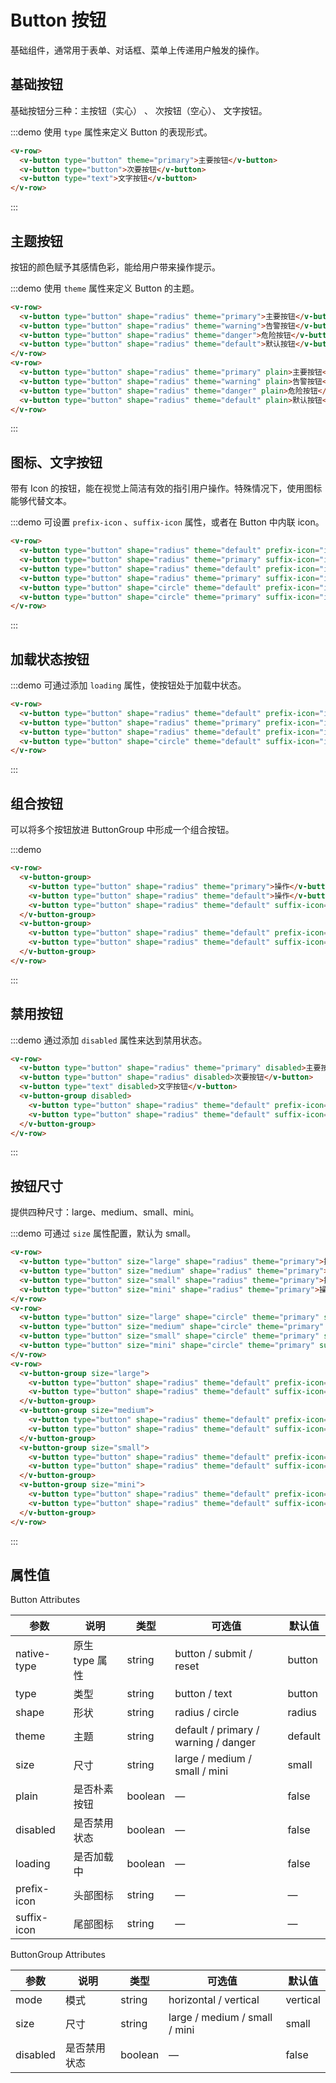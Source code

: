 # Button 按钮

基础组件，通常用于表单、对话框、菜单上传递用户触发的操作。
  
## 基础按钮

基础按钮分三种：主按钮（实心） 、 次按钮（空心）、 文字按钮。
  
:::demo 使用 `type` 属性来定义 Button 的表现形式。

```html
<v-row>
  <v-button type="button" theme="primary">主要按钮</v-button>
  <v-button type="button">次要按钮</v-button>
  <v-button type="text">文字按钮</v-button>
</v-row>
```
:::
  
## 主题按钮

按钮的颜色赋予其感情色彩，能给用户带来操作提示。

:::demo 使用 `theme` 属性来定义 Button 的主题。

```html
<v-row>
  <v-button type="button" shape="radius" theme="primary">主要按钮</v-button>
  <v-button type="button" shape="radius" theme="warning">告警按钮</v-button>
  <v-button type="button" shape="radius" theme="danger">危险按钮</v-button>
  <v-button type="button" shape="radius" theme="default">默认按钮</v-button>
</v-row>
<v-row>
  <v-button type="button" shape="radius" theme="primary" plain>主要按钮</v-button>
  <v-button type="button" shape="radius" theme="warning" plain>告警按钮</v-button>
  <v-button type="button" shape="radius" theme="danger" plain>危险按钮</v-button>
  <v-button type="button" shape="radius" theme="default" plain>默认按钮</v-button>
</v-row>
```
:::
  
## 图标、文字按钮

带有 Icon 的按钮，能在视觉上简洁有效的指引用户操作。特殊情况下，使用图标能够代替文本。

:::demo 可设置 `prefix-icon` 、`suffix-icon` 属性，或者在 Button 中内联 icon。

```html
<v-row>
  <v-button type="button" shape="radius" theme="default" prefix-icon="icon-user-plus">添加用户</v-button>
  <v-button type="button" shape="radius" theme="primary" suffix-icon="icon-search">查询</v-button>
  <v-button type="button" shape="radius" theme="default" prefix-icon="icon-user-plus"></v-button>
  <v-button type="button" shape="radius" theme="primary" suffix-icon="icon-search"></v-button>
  <v-button type="button" shape="circle" theme="default" prefix-icon="icon-user-plus"></v-button>
  <v-button type="button" shape="circle" theme="primary" suffix-icon="icon-search"></v-button>
</v-row>
```
:::
  
## 加载状态按钮

:::demo 可通过添加 `loading` 属性，使按钮处于加载中状态。

```html
<v-row>
  <v-button type="button" shape="radius" theme="default" prefix-icon="icon-loading" loading>加载中</v-button>
  <v-button type="button" shape="radius" theme="primary" prefix-icon="icon-loading" loading>加载中</v-button>
  <v-button type="button" shape="radius" theme="default" prefix-icon="icon-loading" loading></v-button>
  <v-button type="button" shape="circle" theme="default" suffix-icon="icon-loading" loading></v-button>
</v-row>
```
:::
  
## 组合按钮

可以将多个按钮放进 ButtonGroup 中形成一个组合按钮。

:::demo 

```html
<v-row>
  <v-button-group>
    <v-button type="button" shape="radius" theme="primary">操作</v-button>
    <v-button type="button" shape="radius" theme="default">操作</v-button>
    <v-button type="button" shape="radius" theme="default" suffix-icon="icon-more"></v-button>
  </v-button-group>
  <v-button-group>
    <v-button type="button" shape="radius" theme="default" prefix-icon="icon-arrow-left">上一页</v-button>
    <v-button type="button" shape="radius" theme="default" suffix-icon="icon-arrow-right">下一页</v-button>
  </v-button-group>
</v-row>
```
:::
  
## 禁用按钮

:::demo 通过添加 `disabled` 属性来达到禁用状态。

```html
<v-row>
  <v-button type="button" shape="radius" theme="primary" disabled>主要按钮</v-button>
  <v-button type="button" shape="radius" disabled>次要按钮</v-button>
  <v-button type="text" disabled>文字按钮</v-button>
  <v-button-group disabled>
    <v-button type="button" shape="radius" theme="default" prefix-icon="icon-arrow-left">上一页</v-button>
    <v-button type="button" shape="radius" theme="default" suffix-icon="icon-arrow-right">下一页</v-button>
  </v-button-group>
</v-row>
```
:::
  
## 按钮尺寸

提供四种尺寸：large、medium、small、mini。

:::demo 可通过 `size` 属性配置，默认为 small。

```html
<v-row>
  <v-button type="button" size="large" shape="radius" theme="primary">操作按钮</v-button>
  <v-button type="button" size="medium" shape="radius" theme="primary">操作按钮</v-button>
  <v-button type="button" size="small" shape="radius" theme="primary">操作按钮</v-button>
  <v-button type="button" size="mini" shape="radius" theme="primary">操作按钮</v-button>
</v-row>
<v-row>
  <v-button type="button" size="large" shape="circle" theme="primary" suffix-icon="icon-search"></v-button>
  <v-button type="button" size="medium" shape="circle" theme="primary" suffix-icon="icon-search"></v-button>
  <v-button type="button" size="small" shape="circle" theme="primary" suffix-icon="icon-search"></v-button>
  <v-button type="button" size="mini" shape="circle" theme="primary" suffix-icon="icon-search"></v-button>
</v-row>
<v-row>
  <v-button-group size="large">
    <v-button type="button" shape="radius" theme="default" prefix-icon="icon-arrow-left">上一页</v-button>
    <v-button type="button" shape="radius" theme="default" suffix-icon="icon-arrow-right">下一页</v-button>
  </v-button-group>
  <v-button-group size="medium">
    <v-button type="button" shape="radius" theme="default" prefix-icon="icon-arrow-left">上一页</v-button>
    <v-button type="button" shape="radius" theme="default" suffix-icon="icon-arrow-right">下一页</v-button>
  </v-button-group>
  <v-button-group size="small">
    <v-button type="button" shape="radius" theme="default" prefix-icon="icon-arrow-left">上一页</v-button>
    <v-button type="button" shape="radius" theme="default" suffix-icon="icon-arrow-right">下一页</v-button>
  </v-button-group>
  <v-button-group size="mini">
    <v-button type="button" shape="radius" theme="default" prefix-icon="icon-arrow-left">上一页</v-button>
    <v-button type="button" shape="radius" theme="default" suffix-icon="icon-arrow-right">下一页</v-button>
  </v-button-group>
</v-row>
```
:::

## 属性值

Button Attributes

| 参数          | 说明            | 类型         | 可选值                                  | 默认值   |
|----------    |--------         |----------   |-------------                           |-------- |
| native-type  | 原生 type 属性   | string      | button / submit / reset                | button |  
| type         | 类型            | string      | button  / text                         | button |
| shape        | 形状            | string      | radius  / circle                       | radius |
| theme        | 主题            | string      | default / primary / warning / danger   | default |
| size         | 尺寸            | string      | large / medium / small / mini          | small |
| plain        | 是否朴素按钮     | boolean     | —                                      | false |
| disabled     | 是否禁用状态     | boolean     | —                                      | false |
| loading      | 是否加载中       | boolean      | —                                     | false |
| prefix-icon  | 头部图标        | string      |  —                                     |  —  |
| suffix-icon  | 尾部图标        | string      |  —                                     |  —  |

ButtonGroup Attributes

| 参数          | 说明            | 类型         | 可选值                                  | 默认值   |
|----------    |--------         |----------   |-------------                           |-------- |
| mode         | 模式            | string      |   horizontal / vertical                | vertical |
| size         | 尺寸            | string      | large / medium / small / mini          | small   |
| disabled     | 是否禁用状态     | boolean     | —                                      | false   |


<script>
  import Row from '@/components/row';
  import Col from '@/components/col';
  import Button from '@/components/button';
  import ButtonGroup from '@/components/button-group';

  export default {
    components: {
      VRow: Row,
      VCol: Col,
      VButton: Button,
      VButtonGroup: ButtonGroup,
    },
  };
</script>